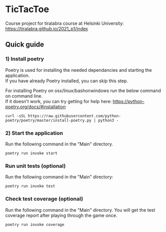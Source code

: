 # TicTacToe
Course project for tiralabra course at Helsinki University:  
https://tiralabra.github.io/2021_p1/index

## Quick guide
### **1) Install poetry**    
Poetry is used for installing the needed dependancies and starting the application.    
If you have already Poetry installed, you can skip this step.   
     
For installing Poetry on osx/linux/bashonwindows run the below command on command line.    
If it doesn't work, you can try getting for help here: https://python-poetry.org/docs/#installation     
```
curl -sSL https://raw.githubusercontent.com/python-poetry/poetry/master/install-poetry.py | python3 -
```


### **2) Start the application**  
Run the following command in the "Main" directory.
```
poetry run invoke start
```

### Run unit tests (optional)  
Run the following command in the "Main" directory:
```
poetry run invoke test
```

### Check test coverage (optional)  
Run the following command in the "Main" directory. You will get the test coverage report after playing through the game once. 
 ```
 poetry run invoke coverage
 ```
  
